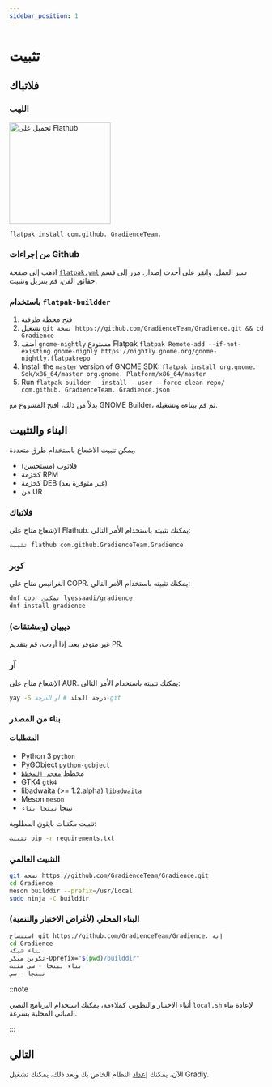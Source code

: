 ```yaml
---
sidebar_position: 1
---
```


# تثبيت

## فلاتباك

### اللهب

<a href="https://flathub.org/apps/details/com.github.GradienceTeam.Gradience">
    <img width="200" alt="تحميل على Flathub" src="https://flathub.org/assets/badges/flathub-badge-i-en.svg"/>
</a>

```shell
flatpak install com.github. GradienceTeam.
```

### من إجراءات Github

اذهب إلى صفحة [`flatpak.yml`](https://github.com/GradienceTeam/Gradience/actions/workflows/flatpak.yml) سير العمل، وانقر على أحدث إصدار. مرر إلى قسم حقائق الفن، قم بتنزيل وتثبيت.

### باستخدام `flatpak-buildder`

1. فتح محطة طرفية
2. تشغيل `git نسخة https://github.com/GradienceTeam/Gradience.git && cd Gradience`
3. أضف `gnome-nightly` مستودع Flatpak `flatpak Remote-add --if-not-existing gnome-nighly https://nightly.gnome.org/gnome-nightly.flatpakrepo`
4. Install the `master` version of GNOME SDK: `flatpak install org.gnome. Sdk/x86_64/master org.gnome. Platform/x86_64/master`
5. Run `flatpak-builder --install --user --force-clean repo/ com.github. GradienceTeam. Gradience.json`

بدلاً من ذلك، افتح المشروع مع GNOME Builder، ثم قم ببناءه وتشغيله.

## البناء والتثبيت

يمكن تثبيت الاشعاع باستخدام طرق متعددة.

- فلاثوب (مستحسن)
- كحزمة RPM
- كحزمة DEB (غير متوفرة بعد)
- من UR

### فلاتباك

الإشعاع متاح على Flathub. يمكنك تثبيته باستخدام الأمر التالي:

```bash
تثبيت flathub com.github.GradienceTeam.Gradience
```

### كوبر

الغرانيس متاح على COPR. يمكنك تثبيته باستخدام الأمر التالي:

```bash
dnf copr تمكين lyessaadi/gradience
dnf install gradience
```

### ديبيان (ومشتقات)

غير متوفر بعد. إذا أردت، قم بتقديم PR.

### آر

الإشعاع متاح على AUR. يمكنك تثبيته باستخدام الأمر التالي:

```bash
yay -S درجة الجلد # أو الدرجة-git
```

### بناء من المصدر

#### المتطلبات

- Python 3 `python`
- PyGObject `python-gobject`
- مخطط [`معجم المخطط`](https://jwestman.pages.gitlab.gnome.org/blueprint-compiler/setup.html)
- GTK4 `gtk4`
- libadwaita (>= 1.2.alpha) `libadwaita`
- Meson `meson`
- نينجا `نينجا بناء`

تثبيت مكتبات بايثون المطلوبة:

```sh
تثبيت pip -r requirements.txt
```

### التثبيت العالمي

```sh
git نسخة https://github.com/GradienceTeam/Gradience.git
cd Gradience
meson builddir --prefix=/usr/Local
sudo ninja -C builddir
```

### البناء المحلي (لأغراض الاختبار والتنمية)

```sh
استنساخ git https://github.com/GradienceTeam/Gradience. إنه
cd Gradience
بناء شبكة
تكوين ميكر-Dprefix="$(pwd)/builddir"
بناء نينجا - سي مثبت
نينجا - سي
```

::note

أثناء الاختبار والتطوير، كملاءمة، يمكنك استخدام البرنامج النصي `local.sh` لإعادة بناء المباني المحلية بسرعة.

:::

## التالي

الآن، يمكنك [إعداد](/docs/setup) النظام الخاص بك وبعد ذلك، يمكنك تشغيل Gradiy.
